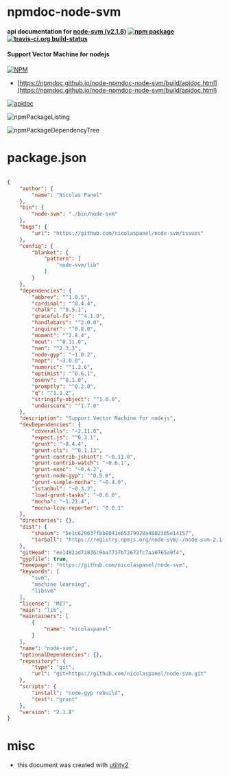 # npmdoc-node-svm

#### api documentation for  [node-svm (v2.1.8)](https://github.com/nicolaspanel/node-svm)  [![npm package](https://img.shields.io/npm/v/npmdoc-node-svm.svg?style=flat-square)](https://www.npmjs.org/package/npmdoc-node-svm) [![travis-ci.org build-status](https://api.travis-ci.org/npmdoc/node-npmdoc-node-svm.svg)](https://travis-ci.org/npmdoc/node-npmdoc-node-svm)

#### Support Vector Machine for nodejs

[![NPM](https://nodei.co/npm/node-svm.png?downloads=true&downloadRank=true&stars=true)](https://www.npmjs.com/package/node-svm)

- [https://npmdoc.github.io/node-npmdoc-node-svm/build/apidoc.html](https://npmdoc.github.io/node-npmdoc-node-svm/build/apidoc.html)

[![apidoc](https://npmdoc.github.io/node-npmdoc-node-svm/build/screenCapture.buildCi.browser.%252Ftmp%252Fbuild%252Fapidoc.html.png)](https://npmdoc.github.io/node-npmdoc-node-svm/build/apidoc.html)

![npmPackageListing](https://npmdoc.github.io/node-npmdoc-node-svm/build/screenCapture.npmPackageListing.svg)

![npmPackageDependencyTree](https://npmdoc.github.io/node-npmdoc-node-svm/build/screenCapture.npmPackageDependencyTree.svg)



# package.json

```json

{
    "author": {
        "name": "Nicolas Panel"
    },
    "bin": {
        "node-svm": "./bin/node-svm"
    },
    "bugs": {
        "url": "https://github.com/nicolaspanel/node-svm/issues"
    },
    "config": {
        "blanket": {
            "pattern": [
                "node-svm/lib"
            ]
        }
    },
    "dependencies": {
        "abbrev": "^1.0.5",
        "cardinal": "^0.4.4",
        "chalk": "^0.5.1",
        "graceful-fs": "^4.1.0",
        "handlebars": "^2.0.0",
        "inquirer": "^0.8.0",
        "moment": "^2.8.4",
        "mout": "^0.11.0",
        "nan": "^2.3.3",
        "node-gyp": "~1.0.2",
        "nopt": "~3.0.0",
        "numeric": "^1.2.6",
        "optimist": "^0.6.1",
        "osenv": "^0.1.0",
        "promptly": "^0.2.0",
        "q": "^1.1.2",
        "stringify-object": "^1.0.0",
        "underscore": "^1.7.0"
    },
    "description": "Support Vector Machine for nodejs",
    "devDependencies": {
        "coveralls": "~2.11.0",
        "expect.js": "^0.3.1",
        "grunt": "~0.4.4",
        "grunt-cli": "^0.1.13",
        "grunt-contrib-jshint": "~0.11.0",
        "grunt-contrib-watch": "~0.6.1",
        "grunt-exec": "~0.4.2",
        "grunt-node-gyp": "^0.5.0",
        "grunt-simple-mocha": "~0.4.0",
        "istanbul": "~0.3.2",
        "load-grunt-tasks": "~0.6.0",
        "mocha": "~1.21.4",
        "mocha-lcov-reporter": "0.0.1"
    },
    "directories": {},
    "dist": {
        "shasum": "5e1c629637fbb8041e65379928a4802305e14157",
        "tarball": "https://registry.npmjs.org/node-svm/-/node-svm-2.1.8.tgz"
    },
    "gitHead": "ee1482ad72836c9ba7717b72672fc7aa0765a9f4",
    "gypfile": true,
    "homepage": "https://github.com/nicolaspanel/node-svm",
    "keywords": [
        "svm",
        "machine learning",
        "libsvm"
    ],
    "license": "MIT",
    "main": "lib",
    "maintainers": [
        {
            "name": "nicolaspanel"
        }
    ],
    "name": "node-svm",
    "optionalDependencies": {},
    "repository": {
        "type": "git",
        "url": "git+https://github.com/nicolaspanel/node-svm.git"
    },
    "scripts": {
        "install": "node-gyp rebuild",
        "test": "grunt"
    },
    "version": "2.1.8"
}
```



# misc
- this document was created with [utility2](https://github.com/kaizhu256/node-utility2)
